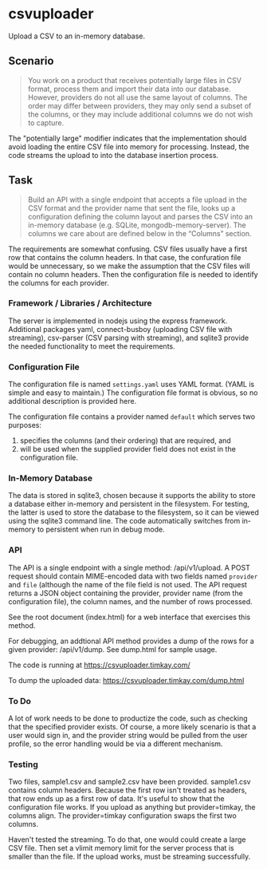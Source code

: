 # csvuploader

Upload a CSV to an in-memory database.

## Scenario

> You work on a product that receives potentially large files in CSV format, process them and import their data into our database. However, providers do not all use the same layout of columns. The order may differ between providers, they may only send a subset of the columns, or they may include additional columns we do not wish to capture.

The "potentially large" modifier indicates that the implementation should avoid loading the entire CSV file into memory for processing. Instead, the code streams the upload to into the database insertion process.

## Task
> Build an API with a single endpoint that accepts a file upload in the CSV format and the provider name that sent the file, looks up a configuration defining the column layout and parses the CSV into an in-memory database (e.g. SQLite, mongodb-memory-server). The columns we care about are defined below in the “Columns” section.

The requirements are somewhat confusing. CSV files usually have a first row that contains the column headers. In that case, the confuration file would be unnecessary, so we make the assumption that the CSV files will contain no column headers. Then the configuration file is needed to identify the columns for each provider.

### Framework / Libraries / Architecture

The server is implemented in nodejs using the express framework. Additional packages yaml, connect-busboy (uploading CSV file with streaming), csv-parser (CSV parsing with streaming), and sqlite3 provide the needed functionality to meet the requirements.

### Configuration File

The configuration file is named `settings.yaml` uses YAML format. (YAML is simple and easy to maintain.) The configuration file format is obvious, so no additional description is provided here.

The configuration file contains a provider named `default` which serves two purposes:

1. specifies the columns (and their ordering) that are required, and
2. will be used when the supplied provider field does not exist in the configuration file.

### In-Memory Database

The data is stored in sqlite3, chosen because it supports the ability to store a database either in-memory and persistent in the filesystem. For testing, the latter is used to store the database to the filesystem, so it can be viewed using the sqlite3 command line. The code automatically switches from in-memory to persistent when run in debug mode.

### API

The API is a single endpoint with a single method: /api/v1/upload. A POST request should contain MIME-encoded data with two fields named `provider` and `file` (although the name of the file field is not used. The API request returns a JSON object containing the provider, provider name (from the configuration file), the column names, and the number of rows processed.

See the root document (index.html) for a web interface that exercises this method.

For debugging, an addtional API method provides a dump of the rows for a given provider: /api/v1/dump. See dump.html for sample usage.

The code is running at https://csvuploader.timkay.com/

To dump the uploaded data: https://csvuploader.timkay.com/dump.html

### To Do

A lot of work needs to be done to productize the code, such as checking that the specified provider exists. Of course, a more likely scenario is that a user would sign in, and the provider string would be pulled from the user profile, so the error handling would be via a different mechanism.

### Testing

Two files, sample1.csv and sample2.csv have been provided. sample1.csv contains column headers. Because the first row isn't treated as headers, that row ends up as a first row of data. It's useful to show that the configuration file works. If you upload as anything but provider=timkay, the columns align. The provider=timkay configuration swaps the first two columns.

Haven't tested the streaming. To do that, one would could create a large CSV file. Then set a vlimit memory limit for the server process that is smaller than the file. If the upload works, must be streaming successfully.
